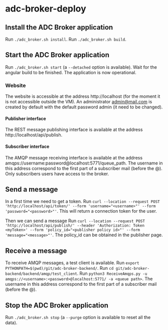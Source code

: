# adc-broker-deploy

## Install the ADC Broker application
Run `./adc_broker.sh install`.
Run `./adc_broker.sh build`.

## Start the ADC Broker application
Run `./adc_broker.sh start` (a `--detached` option is available).
Wait for the angular build to be finished.
The application is now operational.

### Website
The website is accessible at the address http://localhost (for the moment it is not accessible outside the VM).
An administrator admin@mail.com is created by default with the default password admin (it need to be changed).

#### Publisher interface
The REST message publishing interface is available at the address http://localhost/api/publish.

#### Subscriber interface
The AMQP message receiving interface is available at the address amqps://username:password@localhost:5771/queue_path.
The username in this address correspond to the first part of a subscriber mail (before the @). Only subscribers users have access to the broker.

## Send a message
In a first time we need to get a token.
Run `curl --location --request POST 'http://localhost/api/token/' --form 'username="<username>"' --form 'password="<password>"'`.
This will return a connection token for the user.

Then we can send a message
Run `curl --location --request POST 'http://localhost/api/publish/' --header 'Authorization: Token <myToken>' --form 'policy_id="<publisher policy id>"' --form 'message="<message>"'`.
The policy_id can be obtained in the publisher page.

## Receive a message
To receive AMQP messages, a test client is available.
Run `export PYTHONPATH=$(pwd)/git/adc-broker-backend/`.
Run `cd git/adc-broker-backend/backend/amqp/test_client`.
Run `python3 ReceiveAmqps.py -u amqps://<username>:<password>@localhost:5771/ -a <queue path>`.
The username in this address correspond to the first part of a subscriber mail (before the @).

## Stop the ADC Broker application
Run `./adc_broker.sh stop` (a `--purge` option is available to reset all the data).
